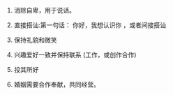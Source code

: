 1. 消除自卑，用于说话。
2. 直接搭讪:第一句话： 你好，我想认识你 ，或者间接搭讪
3. 保持礼貌和微笑
4. 兴趣爱好一致并保持联系 (工作，或创作合作)
5. 投其所好



6. 婚姻需要合作奉献，共同经营。
